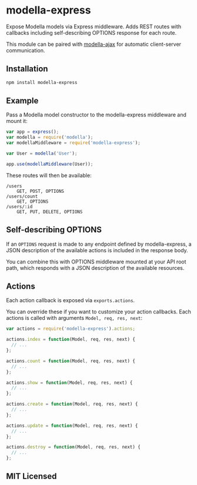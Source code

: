 # modella-express

Expose Modella models via Express middleware. Adds REST routes with callbacks
including self-describing OPTIONS response for each route.

This module can be paired with [modella-ajax](https://github.com/modella/ajax)
for automatic client-server communication.

## Installation

```sh
npm install modella-express
```

## Example

Pass a Modella model constructor to the modella-express middleware and mount it:

```javascript
var app = express();
var modella = require('modella');
var modellaMiddleware = require('modella-express');

var User = modella('User');

app.use(modellaMiddleware(User));
```

These routes will then be available:

```
/users
    GET, POST, OPTIONS
/users/count
    GET, OPTIONS
/users/:id
    GET, PUT, DELETE, OPTIONS
```

## Self-describing OPTIONS

If an `OPTIONS` request is made to any endpoint defined by modella-express, a
JSON description of the available actions is included in the response body.

You can combine this with OPTIONS middleware mounted at your API root path,
which responds with a JSON description of the available resources.

## Actions

Each action callback is exposed via `exports.actions`.

You can override these if you want to customize your action callbacks. Each
actions is called with arguments `Model, req, res, next`:

```javascript
var actions = require('modella-express').actions;

actions.index = function(Model, req, res, next) {
  // ...
};

actions.count = function(Model, req, res, next) {
  // ...
};

actions.show = function(Model, req, res, next) {
  // ...
};

actions.create = function(Model, req, res, next) {
  // ...
};

actions.update = function(Model, req, res, next) {
  // ...
};

actions.destroy = function(Model, req, res, next) {
  // ...
};
```

## MIT Licensed
